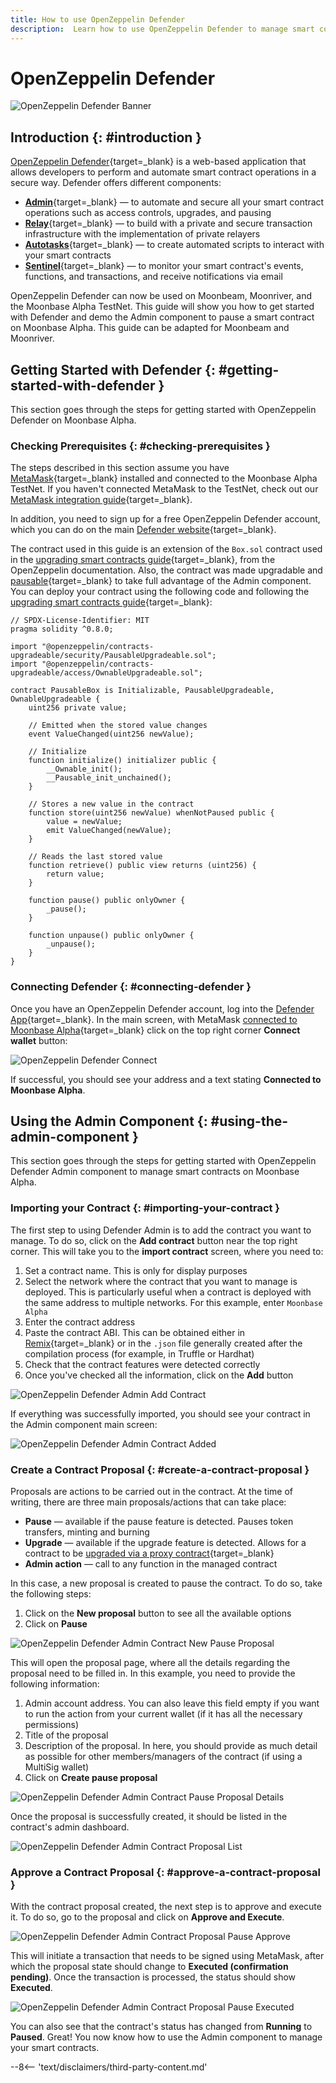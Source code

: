 ```yaml
---
title: How to use OpenZeppelin Defender
description:  Learn how to use OpenZeppelin Defender to manage smart contracts securely on Moonbeam, thanks to its Ethereum compatibility features
---
```


# OpenZeppelin Defender

![OpenZeppelin Defender Banner](/images/builders/build/eth-api/dev-env/openzeppelin/defender/oz-defender-banner.png)

## Introduction {: #introduction } 

[OpenZeppelin Defender](https://docs.openzeppelin.com/defender/){target=_blank} is a web-based application that allows developers to perform and automate smart contract operations in a secure way. Defender offers different components:

 - [**Admin**](https://docs.openzeppelin.com/defender/admin){target=_blank} — to automate and secure all your smart contract operations such as access controls, upgrades, and pausing
 - [**Relay**](https://docs.openzeppelin.com/defender/relay){target=_blank} — to build with a private and secure transaction infrastructure with the implementation of private relayers
 - [**Autotasks**](https://docs.openzeppelin.com/defender/autotasks){target=_blank} — to create automated scripts to interact with your smart contracts
 - [**Sentinel**](https://docs.openzeppelin.com/defender/sentinel){target=_blank} — to monitor your smart contract's events, functions, and transactions, and receive notifications via email

OpenZeppelin Defender can now be used on Moonbeam, Moonriver, and the Moonbase Alpha TestNet. This guide will show you how to get started with Defender and demo the Admin component to pause a smart contract on Moonbase Alpha. This guide can be adapted for Moonbeam and Moonriver.

## Getting Started with Defender {: #getting-started-with-defender } 

This section goes through the steps for getting started with OpenZeppelin Defender on Moonbase Alpha.
 
### Checking Prerequisites {: #checking-prerequisites } 

The steps described in this section assume you have [MetaMask](https://metamask.io/){target=_blank} installed and connected to the Moonbase Alpha TestNet. If you haven't connected MetaMask to the TestNet, check out our [MetaMask integration guide](/tokens/connect/metamask/){target=_blank}.

In addition, you need to sign up for a free OpenZeppelin Defender account, which you can do on the main [Defender website](https://defender.openzeppelin.com/){target=_blank}.

The contract used in this guide is an extension of the `Box.sol` contract used in the [upgrading smart contracts guide](https://docs.openzeppelin.com/learn/upgrading-smart-contracts){target=_blank}, from the OpenZeppelin documentation. Also, the contract was made upgradable and [pausable](https://docs.openzeppelin.com/contracts/4.x/api/security#Pausable){target=_blank} to take full advantage of the Admin component. You can deploy your contract using the following code and following the [upgrading smart contracts guide](https://docs.openzeppelin.com/learn/upgrading-smart-contracts){target=_blank}:

```solidity
// SPDX-License-Identifier: MIT
pragma solidity ^0.8.0;

import "@openzeppelin/contracts-upgradeable/security/PausableUpgradeable.sol";
import "@openzeppelin/contracts-upgradeable/access/OwnableUpgradeable.sol";

contract PausableBox is Initializable, PausableUpgradeable, OwnableUpgradeable {
    uint256 private value;
 
    // Emitted when the stored value changes
    event ValueChanged(uint256 newValue);

    // Initialize
    function initialize() initializer public {
        __Ownable_init();
        __Pausable_init_unchained();
    }
 
    // Stores a new value in the contract
    function store(uint256 newValue) whenNotPaused public {
        value = newValue;
        emit ValueChanged(newValue);
    }
 
    // Reads the last stored value
    function retrieve() public view returns (uint256) {
        return value;
    }
    
    function pause() public onlyOwner {
        _pause();
    }

    function unpause() public onlyOwner {
        _unpause();
    }
}
```

### Connecting Defender {: #connecting-defender } 

Once you have an OpenZeppelin Defender account, log into the [Defender App](https://defender.openzeppelin.com/){target=_blank}. In the main screen, with MetaMask [connected to Moonbase Alpha](/tokens/connect/metamask/){target=_blank} click on the top right corner **Connect wallet** button:

![OpenZeppelin Defender Connect](/images/builders/build/eth-api/dev-env/openzeppelin/defender/oz-defender-1.png)

If successful, you should see your address and a text stating **Connected to Moonbase Alpha**.

## Using the Admin Component {: #using-the-admin-component } 

This section goes through the steps for getting started with OpenZeppelin Defender Admin component to manage smart contracts on Moonbase Alpha.

### Importing your Contract {: #importing-your-contract } 

The first step to using Defender Admin is to add the contract you want to manage. To do so, click on the **Add contract** button near the top right corner. This will take you to the **import contract** screen, where you need to:

 1. Set a contract name. This is only for display purposes
 2. Select the network where the contract that you want to manage is deployed. This is particularly useful when a contract is deployed with the same address to multiple networks. For this example, enter `Moonbase Alpha`
 3. Enter the contract address
 4. Paste the contract ABI. This can be obtained either in [Remix](/builders/build/eth-api/dev-env/remix/){target=_blank} or in the `.json` file generally created after the compilation process (for example, in Truffle or Hardhat)
 5. Check that the contract features were detected correctly
 6. Once you've checked all the information, click on the **Add** button

![OpenZeppelin Defender Admin Add Contract](/images/builders/build/eth-api/dev-env/openzeppelin/defender/oz-defender-2.png)

If everything was successfully imported, you should see your contract in the Admin component main screen:

![OpenZeppelin Defender Admin Contract Added](/images/builders/build/eth-api/dev-env/openzeppelin/defender/oz-defender-3.png)

### Create a Contract Proposal {: #create-a-contract-proposal } 

Proposals are actions to be carried out in the contract. At the time of writing, there are three main proposals/actions that can take place:

- **Pause** — available if the pause feature is detected. Pauses token transfers, minting and burning
- **Upgrade** — available if the upgrade feature is detected. Allows for a contract to be [upgraded via a proxy contract](https://docs.openzeppelin.com/learn/upgrading-smart-contracts){target=_blank}
- **Admin action** — call to any function in the managed contract

In this case, a new proposal is created to pause the contract. To do so, take the following steps:

 1. Click on the **New proposal** button to see all the available options
 2. Click on **Pause**

![OpenZeppelin Defender Admin Contract New Pause Proposal](/images/builders/build/eth-api/dev-env/openzeppelin/defender/oz-defender-4.png)

This will open the proposal page, where all the details regarding the proposal need to be filled in. In this example, you need to provide the following information:

 1. Admin account address. You can also leave this field empty if you want to run the action from your current wallet (if it has all the necessary permissions)
 2. Title of the proposal
 3. Description of the proposal. In here, you should provide as much detail as possible for other members/managers of the contract (if using a MultiSig wallet)
 4. Click on **Create pause proposal**

![OpenZeppelin Defender Admin Contract Pause Proposal Details](/images/builders/build/eth-api/dev-env/openzeppelin/defender/oz-defender-5.png)

Once the proposal is successfully created, it should be listed in the contract's admin dashboard.

![OpenZeppelin Defender Admin Contract Proposal List](/images/builders/build/eth-api/dev-env/openzeppelin/defender/oz-defender-6.png)

### Approve a Contract Proposal {: #approve-a-contract-proposal } 

With the contract proposal created, the next step is to approve and execute it. To do so, go to the proposal and click on **Approve and Execute**. 

![OpenZeppelin Defender Admin Contract Proposal Pause Approve](/images/builders/build/eth-api/dev-env/openzeppelin/defender/oz-defender-7.png)

This will initiate a transaction that needs to be signed using MetaMask, after which the proposal state should change to **Executed (confirmation pending)**. Once the transaction is processed, the status should show **Executed**.

![OpenZeppelin Defender Admin Contract Proposal Pause Executed](/images/builders/build/eth-api/dev-env/openzeppelin/defender/oz-defender-8.png)

You can also see that the contract's status has changed from **Running** to **Paused**. Great! You now know how to use the Admin component to manage your smart contracts. 

--8<-- 'text/disclaimers/third-party-content.md'